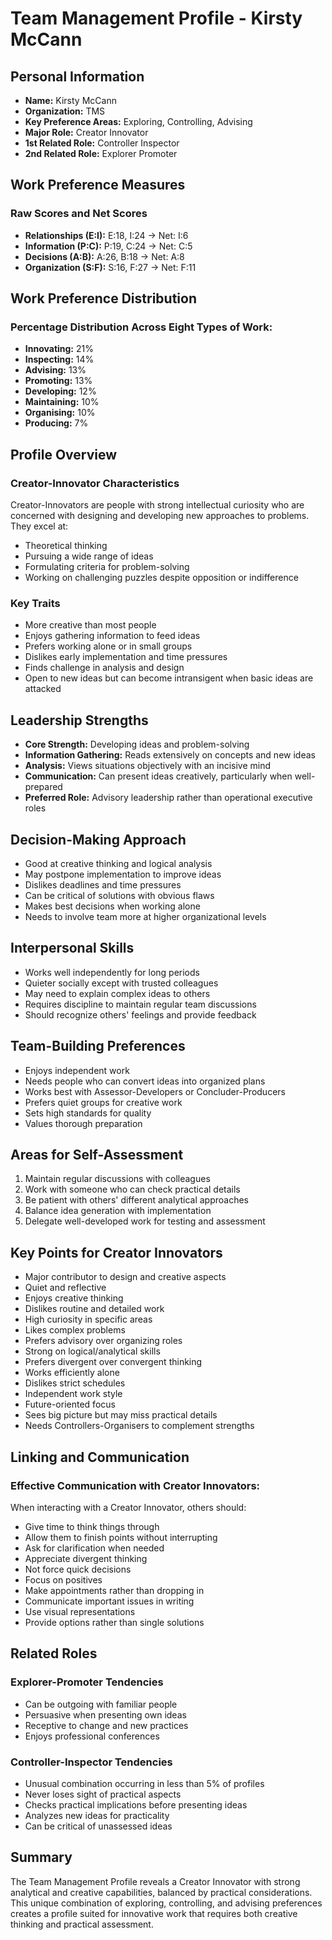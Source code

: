 # Team Management Profile - Kirsty McCann

## Personal Information
- **Name:** Kirsty McCann
- **Organization:** TMS
- **Key Preference Areas:** Exploring, Controlling, Advising
- **Major Role:** Creator Innovator
- **1st Related Role:** Controller Inspector
- **2nd Related Role:** Explorer Promoter

## Work Preference Measures

### Raw Scores and Net Scores
- **Relationships (E:I):** E:18, I:24 → Net: I:6
- **Information (P:C):** P:19, C:24 → Net: C:5
- **Decisions (A:B):** A:26, B:18 → Net: A:8
- **Organization (S:F):** S:16, F:27 → Net: F:11

## Work Preference Distribution

### Percentage Distribution Across Eight Types of Work:
- **Innovating:** 21%
- **Inspecting:** 14%
- **Advising:** 13%
- **Promoting:** 13%
- **Developing:** 12%
- **Maintaining:** 10%
- **Organising:** 10%
- **Producing:** 7%

## Profile Overview

### Creator-Innovator Characteristics
Creator-Innovators are people with strong intellectual curiosity who are concerned with designing and developing new approaches to problems. They excel at:
- Theoretical thinking
- Pursuing a wide range of ideas
- Formulating criteria for problem-solving
- Working on challenging puzzles despite opposition or indifference

### Key Traits
- More creative than most people
- Enjoys gathering information to feed ideas
- Prefers working alone or in small groups
- Dislikes early implementation and time pressures
- Finds challenge in analysis and design
- Open to new ideas but can become intransigent when basic ideas are attacked

## Leadership Strengths
- **Core Strength:** Developing ideas and problem-solving
- **Information Gathering:** Reads extensively on concepts and new ideas
- **Analysis:** Views situations objectively with an incisive mind
- **Communication:** Can present ideas creatively, particularly when well-prepared
- **Preferred Role:** Advisory leadership rather than operational executive roles

## Decision-Making Approach
- Good at creative thinking and logical analysis
- May postpone implementation to improve ideas
- Dislikes deadlines and time pressures
- Can be critical of solutions with obvious flaws
- Makes best decisions when working alone
- Needs to involve team more at higher organizational levels

## Interpersonal Skills
- Works well independently for long periods
- Quieter socially except with trusted colleagues
- May need to explain complex ideas to others
- Requires discipline to maintain regular team discussions
- Should recognize others' feelings and provide feedback

## Team-Building Preferences
- Enjoys independent work
- Needs people who can convert ideas into organized plans
- Works best with Assessor-Developers or Concluder-Producers
- Prefers quiet groups for creative work
- Sets high standards for quality
- Values thorough preparation

## Areas for Self-Assessment
1. Maintain regular discussions with colleagues
2. Work with someone who can check practical details
3. Be patient with others' different analytical approaches
4. Balance idea generation with implementation
5. Delegate well-developed work for testing and assessment

## Key Points for Creator Innovators
- Major contributor to design and creative aspects
- Quiet and reflective
- Enjoys creative thinking
- Dislikes routine and detailed work
- High curiosity in specific areas
- Likes complex problems
- Prefers advisory over organizing roles
- Strong on logical/analytical skills
- Prefers divergent over convergent thinking
- Works efficiently alone
- Dislikes strict schedules
- Independent work style
- Future-oriented focus
- Sees big picture but may miss practical details
- Needs Controllers-Organisers to complement strengths

## Linking and Communication

### Effective Communication with Creator Innovators:
When interacting with a Creator Innovator, others should:
- Give time to think things through
- Allow them to finish points without interrupting
- Ask for clarification when needed
- Appreciate divergent thinking
- Not force quick decisions
- Focus on positives
- Make appointments rather than dropping in
- Communicate important issues in writing
- Use visual representations
- Provide options rather than single solutions

## Related Roles

### Explorer-Promoter Tendencies
- Can be outgoing with familiar people
- Persuasive when presenting own ideas
- Receptive to change and new practices
- Enjoys professional conferences

### Controller-Inspector Tendencies
- Unusual combination occurring in less than 5% of profiles
- Never loses sight of practical aspects
- Checks practical implications before presenting ideas
- Analyzes new ideas for practicality
- Can be critical of unassessed ideas

## Summary
The Team Management Profile reveals a Creator Innovator with strong analytical and creative capabilities, balanced by practical considerations. This unique combination of exploring, controlling, and advising preferences creates a profile suited for innovative work that requires both creative thinking and practical assessment.
